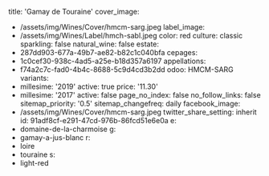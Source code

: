 title: 'Gamay de Touraine'
cover_image:
  - /assets/img/Wines/Cover/hmcm-sarg.jpeg
label_image:
  - /assets/img/Wines/Label/hmch-sabl.jpeg
color: red
culture: classic
sparkling: false
natural_wine: false
estate:
  - 287dd903-677a-49b7-ae82-b82c1c040bfa
cepages:
  - 1c0cef30-938c-4ad5-a25e-b18d357a6197
appellations:
  - f74a2c7c-fad0-4b4c-8688-5c9d4cd3b2dd
odoo: HMCM-SARG
variants:
  -
    millesime: '2019'
    active: true
    price: '11.30'
  -
    millesime: '2017'
    active: false
page_no_index: false
no_follow_links: false
sitemap_priority: '0.5'
sitemap_changefreq: daily
facebook_image:
  - /assets/img/Wines/Cover/hmcm-sarg.jpeg
twitter_share_setting: inherit
id: 91adf8cf-e291-47cd-976b-86fcd51e6e0a
e:
  - domaine-de-la-charmoise
g:
  - gamay-a-jus-blanc
r:
  - loire
  - touraine
s:
  - light-red
